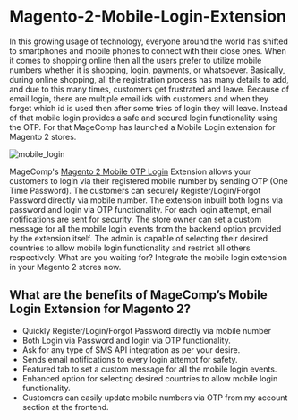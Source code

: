 # Magento-2-Mobile-Login-Extension

In this growing usage of technology, everyone around the world has shifted to smartphones and mobile phones to connect with their close ones. When it comes to shopping online then all the users prefer to utilize mobile numbers whether it is shopping, login, payments, or whatsoever. Basically, during online shopping, all the registration process has many details to add, and due to this many times, customers get frustrated and leave. Because of email login, there are multiple email ids with customers and when they forget which id is used then after some tries of login they will leave. Instead of that mobile login provides a safe and secured login functionality using the OTP. For that MageComp has launched a Mobile Login extension for Magento 2 stores.

![mobile_login](https://user-images.githubusercontent.com/84722152/218997976-7fe0ef78-8595-4af8-a3cd-aa584933317b.png)

MageComp's [Magento 2 Mobile OTP Login](https://magecomp.com/magento-2-mobile-login.html) Extension allows your customers to login via their registered mobile number by sending OTP (One Time Password). The customers can securely Register/Login/Forgot Password directly via mobile number. The extension inbuilt both logins via password and login via OTP functionality. For each login attempt, email notifications are sent for security. The store owner can set a custom message for all the mobile login events from the backend option provided by the extension itself. The admin is capable of selecting their desired countries to allow mobile login functionality and restrict all others respectively. What are you waiting for? Integrate the mobile login extension in your Magento 2 stores now.

## What are the benefits of MageComp’s Mobile Login Extension for Magento 2?

- Quickly Register/Login/Forgot Password directly via mobile number 
- Both Login via Password and login via OTP functionality.
- Ask for any type of SMS API integration as per your desire.
- Sends email notifications to every login attempt for safety.
- Featured tab to set a custom message for all the mobile login events.
- Enhanced option for selecting desired countries to allow mobile login functionality.
- Customers can easily update mobile numbers via OTP from my account section at the frontend.
